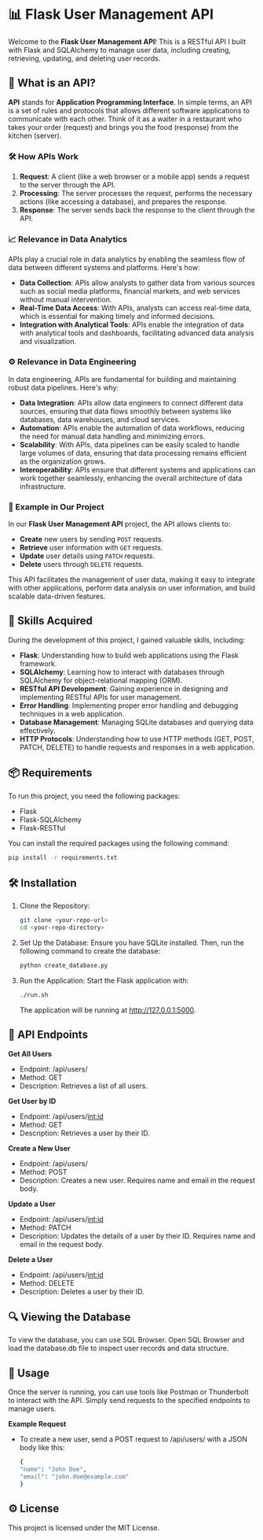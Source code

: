 # 📊 Flask User Management API

Welcome to the **Flask User Management API**! This is a RESTful API I built with Flask and SQLAlchemy to manage user data, including creating, retrieving, updating, and deleting user records.

## 🤔 What is an API?

**API** stands for **Application Programming Interface**. In simple terms, an API is a set of rules and protocols that allows different software applications to communicate with each other. Think of it as a waiter in a restaurant who takes your order (request) and brings you the food (response) from the kitchen (server).

### 🛠 How APIs Work

1. **Request**: A client (like a web browser or a mobile app) sends a request to the server through the API.
2. **Processing**: The server processes the request, performs the necessary actions (like accessing a database), and prepares the response.
3. **Response**: The server sends back the response to the client through the API.

### 📈 Relevance in Data Analytics

APIs play a crucial role in data analytics by enabling the seamless flow of data between different systems and platforms. Here's how:

- **Data Collection**: APIs allow analysts to gather data from various sources such as social media platforms, financial markets, and web services without manual intervention.
- **Real-Time Data Access**: With APIs, analysts can access real-time data, which is essential for making timely and informed decisions.
- **Integration with Analytical Tools**: APIs enable the integration of data with analytical tools and dashboards, facilitating advanced data analysis and visualization.

### ⚙️ Relevance in Data Engineering

In data engineering, APIs are fundamental for building and maintaining robust data pipelines. Here's why:

- **Data Integration**: APIs allow data engineers to connect different data sources, ensuring that data flows smoothly between systems like databases, data warehouses, and cloud services.
- **Automation**: APIs enable the automation of data workflows, reducing the need for manual data handling and minimizing errors.
- **Scalability**: With APIs, data pipelines can be easily scaled to handle large volumes of data, ensuring that data processing remains efficient as the organization grows.
- **Interoperability**: APIs ensure that different systems and applications can work together seamlessly, enhancing the overall architecture of data infrastructure.

### 📝 Example in Our Project

In our **Flask User Management API** project, the API allows clients to:

- **Create** new users by sending `POST` requests.
- **Retrieve** user information with `GET` requests.
- **Update** user details using `PATCH` requests.
- **Delete** users through `DELETE` requests.

This API facilitates the management of user data, making it easy to integrate with other applications, perform data analysis on user information, and build scalable data-driven features.


## 🧠 Skills Acquired

During the development of this project, I gained valuable skills, including:

- **Flask**: Understanding how to build web applications using the Flask framework.
- **SQLAlchemy**: Learning how to interact with databases through SQLAlchemy for object-relational mapping (ORM).
- **RESTful API Development**: Gaining experience in designing and implementing RESTful APIs for user management.
- **Error Handling**: Implementing proper error handling and debugging techniques in a web application.
- **Database Management**: Managing SQLite databases and querying data effectively.
- **HTTP Protocols**: Understanding how to use HTTP methods (GET, POST, PATCH, DELETE) to handle requests and responses in a web application.



## 📦 Requirements

To run this project, you need the following packages:

- Flask
- Flask-SQLAlchemy
- Flask-RESTful

You can install the required packages using the following command:

```bash
pip install -r requirements.txt
```
## 🛠 Installation

  1) Clone the Repository:
     ```bash
     git clone <your-repo-url>
     cd <your-repo-directory>
     ```
  2) Set Up the Database: Ensure you have SQLite installed. Then, run the following command to create the database:
     ```bash
     python create_database.py

  3) Run the Application: Start the Flask application with:
     ```bash
     ./run.sh
     ```
     The application will be running at http://127.0.0.1:5000.

## 🎯 API Endpoints

**Get All Users**
  - Endpoint: /api/users/
  - Method: GET
  - Description: Retrieves a list of all users.

**Get User by ID**
  - Endpoint: /api/users/<int:id>
  - Method: GET
  - Description: Retrieves a user by their ID.

**Create a New User**
  - Endpoint: /api/users/
  - Method: POST
  - Description: Creates a new user. Requires name and email in the request body.

**Update a User**
  - Endpoint: /api/users/<int:id>
  - Method: PATCH
  - Description: Updates the details of a user by their ID. Requires name and email in the request body.

**Delete a User**
  - Endpoint: /api/users/<int:id>
  - Method: DELETE
  - Description: Deletes a user by their ID.

## 🔍 Viewing the Database
To view the database, you can use SQL Browser. Open SQL Browser and load the database.db file to inspect user records and data structure.

## 🎉 Usage
Once the server is running, you can use tools like Postman or Thunderbolt to interact with the API. Simply send requests to the specified endpoints to manage users.

**Example Request**
  - To create a new user, send a POST request to /api/users/ with a JSON body like this:
    ```bash
    {
    "name": "John Doe",
    "email": "john.doe@example.com"
    }
    ```
    
## ⚙️ License
This project is licensed under the MIT License.










